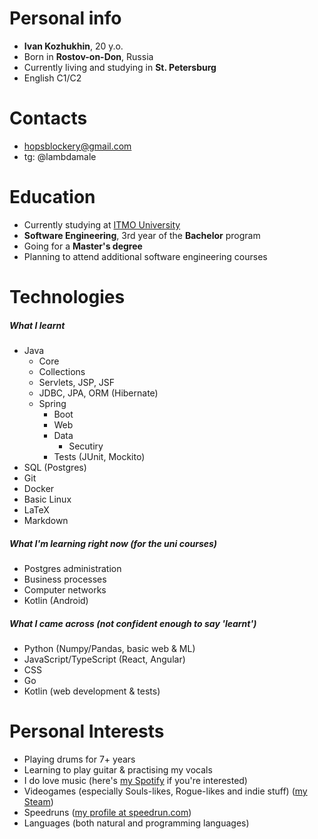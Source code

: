 # Personal info #
- **Ivan Kozhukhin**, 20 y.o.
- Born in **Rostov-on-Don**, Russia
- Currently living and studying in **St. Petersburg**
- English C1/C2

# Contacts #
- hopsblockery@gmail.com
- tg: @lambdamale

# Education #
- Currently studying at [ITMO University](https://en.itmo.ru/)
- **Software Engineering**, 3rd year of the **Bachelor** program
- Going for a **Master's degree**
- Planning to attend additional software engineering courses

# Technologies
##### What I learnt
- Java
	- Core
	- Collections
	- Servlets, JSP, JSF
	- JDBC, JPA, ORM (Hibernate)
	- Spring
		- Boot
		- Web
		- Data
      		- Secutiry
      	- Tests (JUnit, Mockito)
- SQL (Postgres)
- Git
- Docker
- Basic Linux
- LaTeX
- Markdown

##### What I'm learning right now (for the uni courses)
- Postgres administration
- Business processes
- Computer networks
- Kotlin (Android)

##### What I came across (not confident enough to say 'learnt')
- Python (Numpy/Pandas, basic web & ML)
- JavaScript/TypeScript (React, Angular)
- CSS
- Go
- Kotlin (web development & tests)

# Personal Interests #
- Playing drums for 7+ years
- Learning to play guitar & practising my vocals
- I do love music (here's [my Spotify](https://open.spotify.com/user/31w5lxhoc74odz4fcialhynd2dom?si=4ad4a796de8e47ad) if you're interested)
- Videogames (especially Souls-likes, Rogue-likes and indie stuff) ([my Steam](https://steamcommunity.com/id/oleg_egorovich/))
- Speedruns ([my profile at speedrun.com](https://www.speedrun.com/about))
- Languages (both natural and programming languages)
